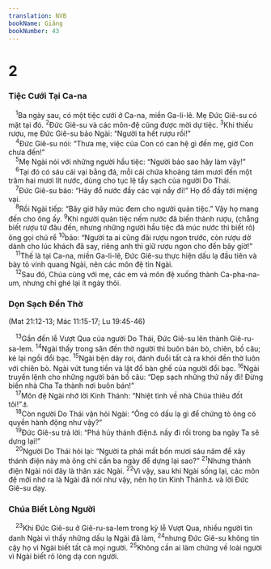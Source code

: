 ```yaml
---
translation: NVB
bookName: Giăng 
bookNumber: 43
---
```


<div class="title"><h1>2</h1><h3>Tiệc Cưới Tại Ca-na </h3></div>
<span class="verse gi_2_1"> <sup>1</sup>Ba ngày sau, có một tiệc cưới ở Ca-na, miền Ga-li-lê. Mẹ Đức Giê-su có mặt tại đó. </span>
<span class="verse gi_2_2"><sup>2</sup>Đức Giê-su và các môn-đệ cũng được mời dự tiệc. </span>
<span class="verse gi_2_3"><sup>3</sup>Khi thiếu rượu, mẹ Đức Giê-su bảo Ngài: “Người ta hết rượu rồi!” <br/></span>
<span class="verse gi_2_4"> <sup>4</sup>Đức Giê-su nói: “Thưa mẹ, việc của Con có can hệ gì đến mẹ, giờ Con chưa đến!” <br/></span>
<span class="verse gi_2_5"> <sup>5</sup>Mẹ Ngài nói với những người hầu tiệc: “Người bảo sao hãy làm vậy!” <br/></span>
<span class="verse gi_2_6"> <sup>6</sup>Tại đó có sáu cái vại bằng đá, mỗi cái chứa khoảng tám mươi đến một trăm hai mươi lít nước, dùng cho tục lệ tẩy sạch của người Do Thái. <br/></span>
<span class="verse gi_2_7"> <sup>7</sup>Đức Giê-su bảo: “Hãy đổ nước đầy các vại nầy đi!” Họ đổ đầy tới miệng vại. <br/></span>
<span class="verse gi_2_8"> <sup>8</sup>Rồi Ngài tiếp: “Bây giờ hãy múc đem cho người quản tiệc.” Vậy họ mang đến cho ông ấy. </span>
<span class="verse gi_2_9"><sup>9</sup>Khi người quản tiệc nếm nước đã biến thành rượu, (chẳng biết rượu từ đâu đến, nhưng những người hầu tiệc đã múc nước thì biết rõ) ông gọi chú rể </span>
<span class="verse gi_2_10"><sup>10</sup>bảo: “Người ta ai cũng đãi rượu ngon trước, còn rượu dở dành cho lúc khách đã say, riêng anh thì giữ rượu ngon cho đến bây giờ!” <br/></span>
<span class="verse gi_2_11"> <sup>11</sup>Thế là tại Ca-na, miền Ga-li-lê, Đức Giê-su thực hiện dấu lạ đầu tiên và bày tỏ vinh quang Ngài, nên các môn đệ tin Ngài. <br/></span>
<span class="verse gi_2_12"> <sup>12</sup>Sau đó, Chúa cùng với mẹ, các em và môn đệ xuống thành Ca-pha-na-um, nhưng chỉ ghé lại ít ngày thôi. <br/></span>
<div class="title"><h3>Dọn Sạch Đền Thờ </h3><p>(Mat 21:12-13; Mác 11:15-17; Lu 19:45-46) </p></div>
<span class="verse gi_2_13"> <sup>13</sup>Gần đến lễ Vượt Qua của người Do Thái, Đức Giê-su lên thành Giê-ru-sa-lem. </span>
<span class="verse gi_2_14"><sup>14</sup>Ngài thấy trong sân đền thờ người thì buôn bán bò, chiên, bồ câu; kẻ lại ngồi đổi bạc. </span>
<span class="verse gi_2_15"><sup>15</sup>Ngài bện dây roi, đánh đuổi tất cả ra khỏi đền thờ luôn với chiên bò. Ngài vứt tung tiền và lật đổ bàn ghế của người đổi bạc. </span>
<span class="verse gi_2_16"><sup>16</sup>Ngài truyền lệnh cho những người bán bồ câu: “Dẹp sạch những thứ nầy đi! Đừng biến nhà Cha Ta thành nơi buôn bán!” <br/></span>
<span class="verse gi_2_17"> <sup>17</sup>Môn đệ Ngài nhớ lời Kinh Thánh: “Nhiệt tình về nhà Chúa thiêu đốt tôi!”<a data-toggle="tooltip" data-placement="bottom" title="Thi 69:9">⚓</a><br/></span>
<span class="verse gi_2_18"> <sup>18</sup>Còn người Do Thái vặn hỏi Ngài: “Ông có dấu lạ gì để chứng tỏ ông có quyền hành động như vậy?” <br/></span>
<span class="verse gi_2_19"> <sup>19</sup>Đức Giê-su trả lời: “Phá hủy thánh điện<a data-toggle="tooltip" data-placement="bottom" title="Nt: naos chỉ nơi thánh và nơi chí thánh">⚓</a> nầy đi rồi trong ba ngày Ta sẽ dựng lại!” <br/></span>
<span class="verse gi_2_20"> <sup>20</sup>Người Do Thái hỏi lại: “Người ta phải mất bốn mươi sáu năm để xây thánh điện này mà ông chỉ cần ba ngày để dựng lại sao?” </span>
<span class="verse gi_2_21"><sup>21</sup>Nhưng thánh điện Ngài nói đây là thân xác Ngài. </span>
<span class="verse gi_2_22"><sup>22</sup>Vì vậy, sau khi Ngài sống lại, các môn đệ mới nhớ ra là Ngài đã nói như vậy, nên họ tin Kinh Thánh<a data-toggle="tooltip" data-placement="bottom" title="Kinh Thánh Cựu Ước">⚓</a> và lời Đức Giê-su dạy. <br/></span>
<div class="title"><h3>Chúa Biết Lòng Người </h3></div>
<span class="verse gi_2_23"> <sup>23</sup>Khi Đức Giê-su ở Giê-ru-sa-lem trong kỳ lễ Vượt Qua, nhiều người tin danh Ngài vì thấy những dấu lạ Ngài đã làm, </span>
<span class="verse gi_2_24"><sup>24</sup>nhưng Đức Giê-su không tin cậy họ vì Ngài biết tất cả mọi người. </span>
<span class="verse gi_2_25"><sup>25</sup>Không cần ai làm chứng về loài người vì Ngài biết rõ lòng dạ con người. <br/></span>
